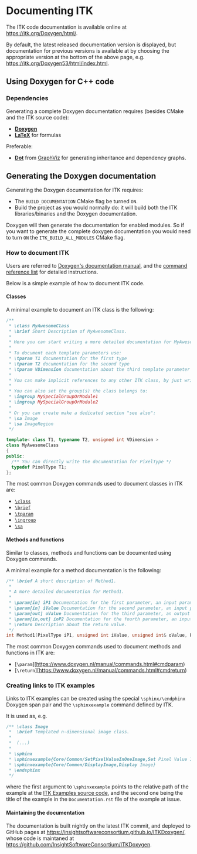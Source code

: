# Documenting ITK

The ITK code documentation is available online at https://itk.org/Doxygen/html/.

By default, the latest released documentation version is displayed,
but documentation for previous versions is available at by choosing the
appropriate version at the bottom of the above page, e.g.
https://itk.org/Doxygen53/html/index.html.

## Using Doxygen for C++ code

### Dependencies

Generating a complete Doxygen documentation requires (besides CMake and
the ITK source code):

- [**Doxygen**](https://www.doxygen.nl/)
- [**LaTeX**](https://www.latex-project.org/) for formulas

Preferable:

- [**Dot**](https://graphviz.org/doc/info/lang.html) from [GraphViz](https://graphviz.org/)
  for generating inheritance and dependency graphs.

## Generating the Doxygen documentation

Generating the Doxygen documentation for ITK requires:

- The `BUILD_DOCUMENTATION` CMake flag be turned `ON`.
- Build the project as you would normally do: it will build both the
  ITK libraries/binaries and the Doxygen documentation.

Doxygen will then generate the documentation for enabled modules. So if
you want to generate the complete doxygen documentation you would need
to turn `ON` the `ITK_BUILD_ALL_MODULES` CMake flag.

### How to document ITK

Users are referred to [Doxygen's documentation manual](https://www.doxygen.nl/manual/docblocks.html),
and the [command reference list](https://www.doxygen.nl/manual/commands.html)
for detailed instructions.

Below is a simple example of how to document ITK code.

#### Classes

A minimal example to document an ITK class is the following:

```cpp
/**
 * \class MyAwesomeClass
 * \brief Short Description of MyAwesomeClass.
 *
 * Here you can start writing a more detailed documentation for MyAwesomeClass.
 *
 * To document each template parameters use:
 * \tparam T1 documentation for the first type
 * \tparam T2 documentation for the second type
 * \tparam VDimension documentation about the third template parameter which seems to be related to the Dimension
 *
 * You can make implicit references to any other ITK class, by just writing their names, e.g. Image, ImageRegion...
 *
 * You can also set the group(s) the class belongs to:
 * \ingroup MySpecialGroupOrModule1
 * \ingroup MySpecialGroupOrModule2
 *
 * Or you can create make a dedicated section "see also":
 * \sa Image
 * \sa ImageRegion
 */

template< class T1, typename T2, unsigned int VDimension >
class MyAwesomeClass
{
public:
  /** You can directly write the documentation for PixelType */
  typedef PixelType T1;
};
```

The most common Doxygen commands used to document classes in ITK are:

- [`\class`](https://www.doxygen.nl/manual/commands.html#cmdclass)
- [`\brief`](https://www.doxygen.nl/manual/commands.html#cmdbrief)
- [`\tparam`](http://www.stack.nl/~dimitri/doxygen/commands.html#cmdtparam)
- [`\ingroup`](https://www.doxygen.nl/manual/commands.html#cmdingroup)
- [`\sa`](https://www.doxygen.nl/manual/commands.html#cmdsa)

#### Methods and functions

Similar to classes, methods and functions can be documented using
Doxygen commands.

A minimal example for a method documentation is the following:

```cpp
/** \brief A short description of Method1.
 *
 * A more detailed documentation for Method1.
 *
 * \param[in] iP1 Documentation for the first parameter, an input parameter.
 * \param[in] iValue Documentation for the second parameter, an input parameter.
 * \param[out] oValue Documentation for the third parameter, an output parameter.
 * \param[in,out] ioP2 Documentation for the fourth parameter, an input/output parameter.
 * \return Description about the return value.
 */
int Method1(PixelType iP1, unsigned int iValue, unsigned int& oValue, PixelType& ioP2) const
```

The most common Doxygen commands used to document methods and functions
in ITK are:

- [`\param`][https://www.doxygen.nl/manual/commands.html#cmdparam)
- [`\return`][https://www.doxygen.nl/manual/commands.html#cmdreturn)

### Creating links to ITK examples

Links to ITK examples can be created using the special
`\sphinx/\endphinx` Doxygen span pair and the `\sphinxexample` command
defined by ITK.

It is used as, e.g.

```cpp
/** \class Image
 *  \brief Templated n-dimensional image class.
 *
 *  (...)
 *
 * \sphinx
 * \sphinxexample{Core/Common/SetPixelValueInOneImage,Set Pixel Value In One Image}
 * \sphinxexample{Core/Common/DisplayImage,Display Image}
 * \endsphinx
 */
```

where the first argument to `\sphinxexample` points to the relative
path of the example at the [ITK Examples source code](https://github.com/InsightSoftwareConsortium/ITKSphinxExamples/tree/master/src),
and the second one being the title of the example in the
`Documentation.rst` file of the example at issue.

#### Maintaining the documentation

The documentation is built nightly on the latest ITK commit, and deployed to GitHub pages
at https://insightsoftwareconsortium.github.io/ITKDoxygen/, whose code is maintaned at
https://github.com/InsightSoftwareConsortium/ITKDoxygen.
